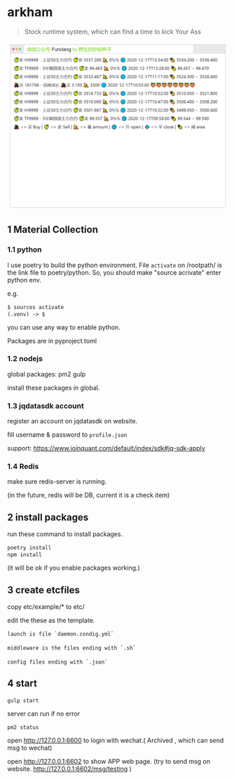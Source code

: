 # arkham

> Stock runtime system, which can find a time to kick Your Ass

![Snap](/zip/screenshot.png)

## 1 Material Collection

### 1.1 python

I use poetry to build the python environment.
File `activate` on /rootpath/ is the link file to poetry/python.
So, you should make "source acrivate" enter python env.

e.g.

    $ sources activate
    (.venv) -> $

you can use any way to enable python.

Packages are in pyproject.toml

### 1.2 nodejs

global packages: pm2 gulp

install these packages in global.

### 1.3 jqdatasdk account

register an account on jqdatasdk on website.

fill username & password to `profile.json`

support: https://www.joinquant.com/default/index/sdk#jq-sdk-apply

### 1.4 Redis

make sure redis-server is running.

(in the future, redis will be DB, current it is a check item)

## 2 install packages

run these command to install packages.

    poetry install
    npm install

(it will be ok if you enable packages working.)

## 3 create etcfiles

copy etc/example/\* to etc/

edit the these as the template.

    launch is file `daemon.condig.yml`

    middleware is the files ending with `.sh`

    config files ending with `.json`

## 4 start

    gulp start

server can run if no error

    pm2 status

open http://127.0.0.1:6600 to login with wechat.( Archived , which can send msg to wechat)

open http://127.0.0.1:6602 to show APP web page.
(try to send msg on website. http://127.0.0.1:6602/msg/testing )
